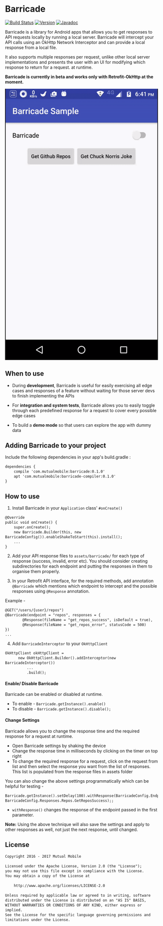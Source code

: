 # Barricade

[![Build Status](https://travis-ci.org/mutualmobile/Barricade.svg)](https://travis-ci.org/mutualmobile/Barricade)
[![Version](https://api.bintray.com/packages/mutualmobile/Android/barricade/images/download.svg)](https://bintray.com/mutualmobile/Android/barricade)
[![Javadoc](https://javadoc-emblem.rhcloud.com/doc/com.mutualmobile/barricade/badge.svg)](http://www.javadoc.io/doc/com.mutualmobile/barricade)

Barricade is a library for Android apps that allows you to get responses to API requests locally by running a local server. Barricade will intercept your API calls using an OkHttp Network Interceptor and can provide a local response from a local file.


It also supports multiple responses per request, unlike other local server implementations and presents the user with an UI for modifying which response to return for a request.
at runtime.


**Barricade is currently in beta and works only with Retrofit-OkHttp at the moment.**

![](/art/In_action.gif)

## When to use

* During **development**, Barricade is useful for easily exercising all edge cases and responses of a feature without waiting for those server devs to finish implementing the APIs

* For **integration and system tests**, Barricade allows you to easily toggle through each predefined response for a request to cover every possible edge cases

* To build a **demo mode** so that users can explore the app with dummy data


## Adding Barricade to your project

Include the following dependencies in your app's build.gradle :

```
dependencies {
    compile 'com.mutualmobile:barricade:0.1.0'
    apt 'com.mutualmobile:barricade-compiler:0.1.0'
}
```

## How to use

1. Install Barricade in your `Application` class' `#onCreate()`

  ```
  @Override
  public void onCreate() {
      super.onCreate();
      new Barricade.Builder(this, new BarricadeConfig()).enableShakeToStart(this).install();
      ...
  }
  ```

2. Add your API response files to `assets/barricade/` for each type of response (success, invalid, error etc). You should consider creating subdirectories for each endpoint and putting the responses in them to organise them properly.

3. In your Retrofit API interface, for the required methods, add annotation `@Barricade` which mentions which endpoint to intercept and the possible responses using `@Response` annotation.

  Example -
  ```
  @GET("/users/{user}/repos")
  @Barricade(endpoint = "repos", responses = {
          @Response(fileName = "get_repos_success", isDefault = true),
          @Response(fileName = "get_repos_error", statusCode = 500)
  })
  ...
  ```
4. Add `BarricadeInterceptor` to your `OkHttpClient`

  ```
  OkHttpClient okHttpClient =
        new OkHttpClient.Builder().addInterceptor(new BarricadeInterceptor())
            ...
            .build();
  ```

#### Enable/ Disable Barricade
Barricade can be enabled or disabled at runtime.
* To enable - `Barricade.getInstance().enable()`
* To disable - `Barricade.getInstance().disable();`

#### Change Settings
Barricade allows you to change the response time and the required response for a request at runtime.
* Open Barricade settings by shaking the device
* Change the response time in milliseconds by clicking on the timer on top right
* To change the required response for a request, click on the request from list and then select the response you want from
the list of responses. This list is populated from the response files in assets folder

You can also change the above settings programmatically which can be helpful for testing - 
```
Barricade.getInstance().setDelay(100).withResponse(BarricadeConfig.Endpoints.REPOS, BarricadeConfig.Responses.Repos.GetReposSuccess);; 
```
* `withResponse()` changes the response of the endpoint passed in the first parameter. 


**Note:** Using the above technique will also save the settings and apply to other responses as well, not just the
next response, until changed.

License
-------

    Copyright 2016 - 2017 Mutual Mobile

    Licensed under the Apache License, Version 2.0 (the "License");
    you may not use this file except in compliance with the License.
    You may obtain a copy of the License at

        http://www.apache.org/licenses/LICENSE-2.0

    Unless required by applicable law or agreed to in writing, software
    distributed under the License is distributed on an "AS IS" BASIS,
    WITHOUT WARRANTIES OR CONDITIONS OF ANY KIND, either express or implied.
    See the License for the specific language governing permissions and
    limitations under the License.

